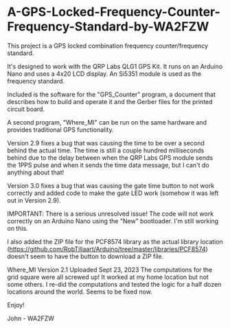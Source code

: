 # A-GPS-Locked-Frequency-Counter-Frequency-Standard-by-WA2FZW

This project is a GPS locked combination frequency counter/frequency standard.

It's designed to work with the QRP Labs QLG1 GPS Kit. It runs on an Arduino
Nano and uses a 4x20 LCD display. An Si5351 module is used as the frequency
standard.

Included is the software for the "GPS_Counter" program, a document that
describes how to build and operate it and the Gerber files for the printed
circuit board.

A second program, "Where_MI" can be run on the same hardware and provides
traditional GPS functionality.

Version 2.9 fixes a bug that was causing the time to be over a second behind
the actual time. The time is still a couple hundred milliseconds behind due
to the delay between when the QRP Labs GPS module sends the 1PPS pulse and
when it sends the time data message, but I can't do anything about that!

Version 3.0 fixes a bug that was causing the gate time button to not work
correctly and added code to make the gate LED work (somehow it was left
out in Version 2.9).

IMPORTANT: There is a serious unresolved issue! The code will not work
correctly on an Arduino Nano using the "New" bootloader. I'm still
working on this.

I also added the ZIP file for the PCF8574 library as the actual library
location (https://github.com/RobTillaart/Arduino/tree/master/libraries/PCF8574)
doesn't seem to have the button to download a ZIP file.

Where_MI Version 2.1 Uploaded Sept 23, 2023
    The computations for the grid square were all screwed up! It worked at my
    home location but not some others. I re-did the computations and tested
    the logic for a half dozen locations around the world. Seems to be fixed
    now.

Enjoy!

John - WA2FZW
